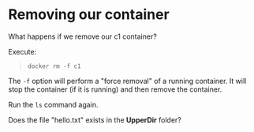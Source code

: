 # Removing our container

What happens if we remove our c1 container?

Execute:

> `docker rm -f c1`
 
The `-f` option will perform a "force removal" of a running container. It will stop the container (if it is running) and then remove the container.

Run the `ls` command again. 

Does the file "hello.txt" exists in the **UpperDir** folder?

<br/>
